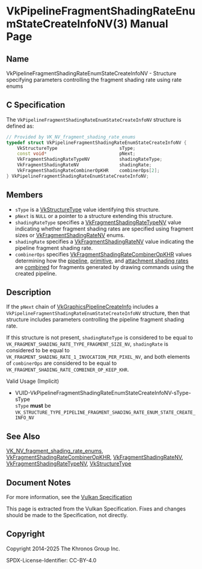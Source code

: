 # VkPipelineFragmentShadingRateEnumStateCreateInfoNV(3) Manual Page

## Name

VkPipelineFragmentShadingRateEnumStateCreateInfoNV - Structure specifying parameters controlling the fragment shading rate using rate enums



## [](#_c_specification)C Specification

The `VkPipelineFragmentShadingRateEnumStateCreateInfoNV` structure is defined as:

```c++
// Provided by VK_NV_fragment_shading_rate_enums
typedef struct VkPipelineFragmentShadingRateEnumStateCreateInfoNV {
    VkStructureType                       sType;
    const void*                           pNext;
    VkFragmentShadingRateTypeNV           shadingRateType;
    VkFragmentShadingRateNV               shadingRate;
    VkFragmentShadingRateCombinerOpKHR    combinerOps[2];
} VkPipelineFragmentShadingRateEnumStateCreateInfoNV;
```

## [](#_members)Members

- `sType` is a [VkStructureType](https://registry.khronos.org/vulkan/specs/latest/man/html/VkStructureType.html) value identifying this structure.
- `pNext` is `NULL` or a pointer to a structure extending this structure.
- `shadingRateType` specifies a [VkFragmentShadingRateTypeNV](https://registry.khronos.org/vulkan/specs/latest/man/html/VkFragmentShadingRateTypeNV.html) value indicating whether fragment shading rates are specified using fragment sizes or [VkFragmentShadingRateNV](https://registry.khronos.org/vulkan/specs/latest/man/html/VkFragmentShadingRateNV.html) enums.
- `shadingRate` specifies a [VkFragmentShadingRateNV](https://registry.khronos.org/vulkan/specs/latest/man/html/VkFragmentShadingRateNV.html) value indicating the pipeline fragment shading rate.
- `combinerOps` specifies [VkFragmentShadingRateCombinerOpKHR](https://registry.khronos.org/vulkan/specs/latest/man/html/VkFragmentShadingRateCombinerOpKHR.html) values determining how the [pipeline](https://registry.khronos.org/vulkan/specs/latest/html/vkspec.html#primsrast-fragment-shading-rate-pipeline), [primitive](https://registry.khronos.org/vulkan/specs/latest/html/vkspec.html#primsrast-fragment-shading-rate-primitive), and [attachment shading rates](https://registry.khronos.org/vulkan/specs/latest/html/vkspec.html#primsrast-fragment-shading-rate-attachment) are [combined](https://registry.khronos.org/vulkan/specs/latest/html/vkspec.html#primsrast-fragment-shading-rate-combining) for fragments generated by drawing commands using the created pipeline.

## [](#_description)Description

If the `pNext` chain of [VkGraphicsPipelineCreateInfo](https://registry.khronos.org/vulkan/specs/latest/man/html/VkGraphicsPipelineCreateInfo.html) includes a `VkPipelineFragmentShadingRateEnumStateCreateInfoNV` structure, then that structure includes parameters controlling the pipeline fragment shading rate.

If this structure is not present, `shadingRateType` is considered to be equal to `VK_FRAGMENT_SHADING_RATE_TYPE_FRAGMENT_SIZE_NV`, `shadingRate` is considered to be equal to `VK_FRAGMENT_SHADING_RATE_1_INVOCATION_PER_PIXEL_NV`, and both elements of `combinerOps` are considered to be equal to `VK_FRAGMENT_SHADING_RATE_COMBINER_OP_KEEP_KHR`.

Valid Usage (Implicit)

- [](#VUID-VkPipelineFragmentShadingRateEnumStateCreateInfoNV-sType-sType)VUID-VkPipelineFragmentShadingRateEnumStateCreateInfoNV-sType-sType  
  `sType` **must** be `VK_STRUCTURE_TYPE_PIPELINE_FRAGMENT_SHADING_RATE_ENUM_STATE_CREATE_INFO_NV`

## [](#_see_also)See Also

[VK\_NV\_fragment\_shading\_rate\_enums](https://registry.khronos.org/vulkan/specs/latest/man/html/VK_NV_fragment_shading_rate_enums.html), [VkFragmentShadingRateCombinerOpKHR](https://registry.khronos.org/vulkan/specs/latest/man/html/VkFragmentShadingRateCombinerOpKHR.html), [VkFragmentShadingRateNV](https://registry.khronos.org/vulkan/specs/latest/man/html/VkFragmentShadingRateNV.html), [VkFragmentShadingRateTypeNV](https://registry.khronos.org/vulkan/specs/latest/man/html/VkFragmentShadingRateTypeNV.html), [VkStructureType](https://registry.khronos.org/vulkan/specs/latest/man/html/VkStructureType.html)

## [](#_document_notes)Document Notes

For more information, see the [Vulkan Specification](https://registry.khronos.org/vulkan/specs/latest/html/vkspec.html#VkPipelineFragmentShadingRateEnumStateCreateInfoNV)

This page is extracted from the Vulkan Specification. Fixes and changes should be made to the Specification, not directly.

## [](#_copyright)Copyright

Copyright 2014-2025 The Khronos Group Inc.

SPDX-License-Identifier: CC-BY-4.0
